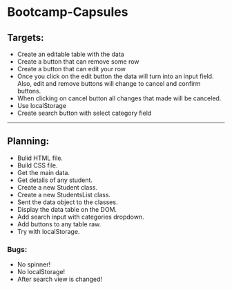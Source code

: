 # Bootcamp-Capsules

## Targets: 
* Create an editable table with the data
* Create a button that can remove some row
* Create a button that can edit your row
* Once you click on the edit button the data will turn into an input field. Also, edit and remove buttons will change to cancel and confirm buttons.
* When clicking on cancel button all changes that made will be canceled.
* Use localStorage
* Create search button with select category field
---

## Planning:
* Bulid HTML file.
* Build CSS file.
* Get the main data.
* Get detalis of any student.
* Create a new Student class.
* Create a new StudentsList class.
* Sent the data object to the classes.
* Display the data table on the DOM.
* Add search input with categories dropdown. 
* Add buttons to any table raw.
* Try with localStorage.

### Bugs:
* No spinner!
* No localStorage!
* After search view is changed!